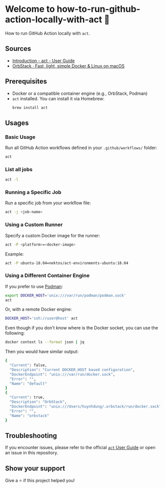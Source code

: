 # Welcome to how-to-run-github-action-locally-with-act 👋

How to run GitHub Action locally with `act`.

## Sources

- [Introduction - act - User Guide](https://nektosact.com/introduction.html)
- [OrbStack · Fast, light, simple Docker & Linux on macOS](https://orbstack.dev/)

## Prerequisites

- Docker or a compatible container engine (e.g., OrbStack, Podman)
- `act` installed. You can install it via Homebrew:
  ```bash
  brew install act
  ```

## Usages

### Basic Usage

Run all GitHub Action workflows defined in your `.github/workflows/` folder:

```bash
act
```

### List all jobs

```bash
act -l
```

### Running a Specific Job

Run a specific job from your workflow file:

```bash
act -j <job-name>
```

### Using a Custom Runner

Specify a custom Docker image for the runner:

```bash
act -P <platform>=<docker-image>
```

Example:

```bash
act -P ubuntu-18.04=nektos/act-environments-ubuntu:18.04
```

### Using a Different Container Engine

If you prefer to use [Podman](https://podman-desktop.io/):

```bash
export DOCKER_HOST='unix:///var/run/podman/podman.sock'
act
```

Or, with a remote Docker engine:

```bash
DOCKER_HOST='ssh://user@host' act
```

Even though if you don't know where is the Docker socket, you can use the following:

```bash
docker context ls --format json | jq
```

Then you would have similar output:
```bash
{
  "Current": false,
  "Description": "Current DOCKER_HOST based configuration",
  "DockerEndpoint": "unix:///var/run/docker.sock",
  "Error": "",
  "Name": "default"
}
{
  "Current": true,
  "Description": "OrbStack",
  "DockerEndpoint": "unix:///Users/huynhdung/.orbstack/run/docker.sock",
  "Error": "",
  "Name": "orbstack"
}
```

## Troubleshooting

If you encounter issues, please refer to the official [`act` User Guide](https://nektosact.com/introduction.html) or open an issue in this repository.

## Show your support

Give a ⭐️ if this project helped you!
